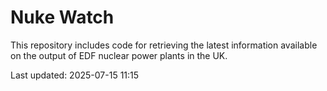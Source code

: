 # Nuke Watch

This repository includes code for retrieving the latest information available on the output of EDF nuclear power plants in the UK.

Last updated: 2025-07-15 11:15